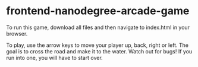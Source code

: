 frontend-nanodegree-arcade-game
===============================

To run this game, download all files and then navigate to index.html in your browser.

To play, use the arrow keys to move your player up, back, right or left. The goal is to cross the road and make it to the water. Watch out for bugs! If you run into one, you will have to start over.
